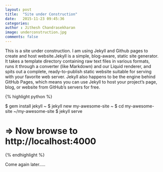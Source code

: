 ```yaml
---
layout: post
title:  "Site under Construction"
date:   2015-11-23 09:45:36
categories: 
author : Jithesh Chandrasekharan
image: underconstruction.jpg
comments: false
---
```


This is a site under construction. I am using Jekyll and Github pages to create and host website.Jekyll is a simple, blog-aware, static site generator. It takes a template directory containing raw text files in various formats, runs it through a converter (like Markdown) and our Liquid renderer, and spits out a complete, ready-to-publish static website suitable for serving with your favorite web server. Jekyll also happens to be the engine behind GitHub Pages, which means you can use Jekyll to host your project’s page, blog, or website from GitHub’s servers for free.

{% highlight python %}

 $ gem install jekyll
~ $ jekyll new my-awesome-site
~ $ cd my-awesome-site
~/my-awesome-site $ jekyll serve
# => Now browse to http://localhost:4000 

{% endhighlight %}

Come again later.....